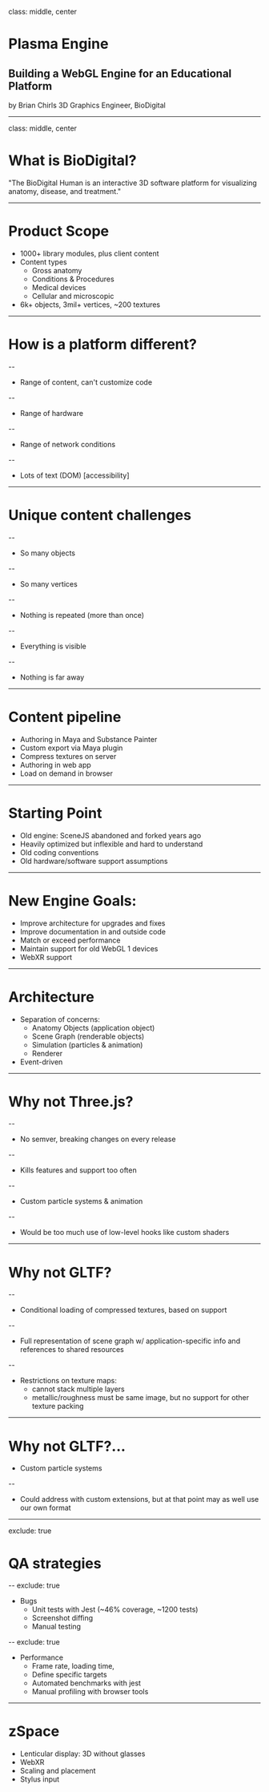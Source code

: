 class: middle, center
# Plasma Engine
## Building a WebGL Engine for an Educational Platform
by Brian Chirls
3D Graphics Engineer, BioDigital

---
class: middle, center
# What is BioDigital?
"The BioDigital Human is an interactive 3D software platform for visualizing anatomy, disease, and treatment."

---

# Product Scope
- 1000+ library modules, plus client content
- Content types
  - Gross anatomy
  - Conditions & Procedures
  - Medical devices
  - Cellular and microscopic
- 6k+ objects, 3mil+ vertices, ~200 textures

---

# How is a platform different?

--
- Range of content, can't customize code

--
- Range of hardware

--
- Range of network conditions

--
- Lots of text (DOM) [accessibility]

---

# Unique content challenges

--
- So many objects

--
- So many vertices

--
- Nothing is repeated (more than once)

--
- Everything is visible

--
- Nothing is far away

---

# Content pipeline
- Authoring in Maya and Substance Painter
- Custom export via Maya plugin
- Compress textures on server
- Authoring in web app
- Load on demand in browser

---

# Starting Point
- Old engine: SceneJS abandoned and forked years ago
- Heavily optimized but inflexible and hard to understand
- Old coding conventions
- Old hardware/software support assumptions

---

# New Engine Goals:
- Improve architecture for upgrades and fixes
- Improve documentation in and outside code
- Match or exceed performance
- Maintain support for old WebGL 1 devices
- WebXR support

---

# Architecture
- Separation of concerns:
  - Anatomy Objects (application object)
  - Scene Graph (renderable objects)
  - Simulation (particles & animation)
  - Renderer
- Event-driven

---

# Why not Three.js?

--
- No semver, breaking changes on every release

--
- Kills features and support too often

--
- Custom particle systems & animation

--
- Would be too much use of low-level hooks like custom shaders

---

# Why not GLTF?

--
- Conditional loading of compressed textures, based on support

--
- Full representation of scene graph w/ application-specific info and references to shared resources

--
- Restrictions on texture maps:
  - cannot stack multiple layers
  - metallic/roughness must be same image, but no support for other texture packing

---
# Why not GLTF?...
- Custom particle systems

--
- Could address with custom extensions, but at that point may as well use our own format

---

exclude: true

# QA strategies

--
exclude: true
- Bugs
  - Unit tests with Jest (~46% coverage, ~1200 tests)
  - Screenshot diffing
  - Manual testing

--
exclude: true
- Performance
  - Frame rate, loading time, 
  - Define specific targets
  - Automated benchmarks with jest
  - Manual profiling with browser tools

---
# zSpace

- Lenticular display: 3D without glasses
- WebXR
- Scaling and placement
- Stylus input
